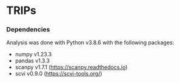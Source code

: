 # TRIPs

### Dependencies
Analysis was done with Python v3.8.6 with the following packages:
- numpy v1.23.3
- pandas v1.3.3
- scanpy v1.7.1 (https://scanpy.readthedocs.io)
- scvi v0.9.0 (https://scvi-tools.org/)
